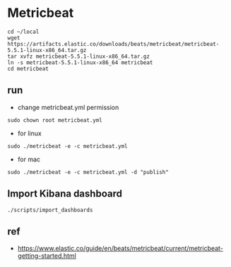 # Metricbeat

```
cd ~/local
wget https://artifacts.elastic.co/downloads/beats/metricbeat/metricbeat-5.5.1-linux-x86_64.tar.gz
tar xvfz metricbeat-5.5.1-linux-x86_64.tar.gz
ln -s metricbeat-5.5.1-linux-x86_64 metricbeat
cd metricbeat
```

## run
* change metricbeat.yml permission
```
sudo chown root metricbeat.yml
```

* for linux
```
sudo ./metricbeat -e -c metricbeat.yml
```

* for mac
```
sudo ./metricbeat -e -c metricbeat.yml -d "publish"
```

## Import Kibana dashboard

```
./scripts/import_dashboards
```

## ref
* https://www.elastic.co/guide/en/beats/metricbeat/current/metricbeat-getting-started.html

